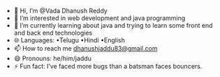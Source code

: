 - 👋 Hi, I’m @Vada Dhanush Reddy
- 👀 I’m interested in web development and java programming
- 🌱 I’m currently learning about java and trying to learn some front end and back end technologies
- 🌐 Languages: •Telugu •Hindi •English 
- 📫 How to reach me dhanushjaddu83@gmail.com
- 😄 Pronouns: he/him/jaddu
- ⚡ Fun fact: I’ve faced more bugs than a batsman faces bouncers.

<!---
VadaDhanush/VadaDhanush is a ✨ special ✨ repository because its `README.md` (this file) appears on your GitHub profile.
You can click the Preview link to take a look at your changes.
--->

